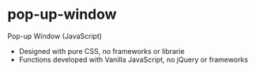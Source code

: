 # pop-up-window
Pop-up Window (JavaScript)


- Designed with pure CSS, no frameworks or librarie
- Functions developed with Vanilla JavaScript, no jQuery or frameworks
